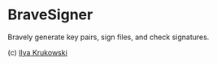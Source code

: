# BraveSigner

Bravely generate key pairs, sign files, and check signatures.

(c) [Ilya Krukowski](https://bodrovis.tech)